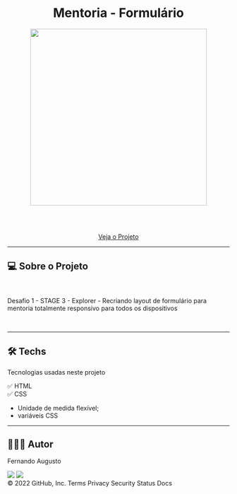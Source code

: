 <h1 align="center">Mentoria - Formulário</h1>


<p text  align="center"> 
<img width="400" src= "./image/animation.gif"> 
</p>


<br><br>
<p align="center"> 
    <a href="https://fernandoaugustodev.github.io/Treine.me/" target="_blank" >Veja o Projeto</a>
</p>
<hr>

## 💻 Sobre o Projeto
<br>


<p>Desafio 1 - STAGE 3 - Explorer - Recriando layout de formulário para mentoria totalmente responsivo para todos os dispositivos
</p>


<br>
<hr>

## 🛠 Techs

Tecnologias usadas neste projeto

✅ HTML <br>
✅ CSS
   - Unidade de medida flexível;
   - variáveis CSS
   
---

## 👨🏼‍💻 Autor

Fernando Augusto 

 <a href = "mailto:fernandoaugusto883@gmail.com"><img src="https://img.shields.io/badge/-Gmail-%23333?style=for-the-badge&logo=gmail&logoColor=white"        target="_blank"></a>
 <a href="https://www.linkedin.com/in/fernando-augusto-a4ab42164/" target="_blank"><img src="https://img.shields.io/badge/-LinkedIn-%230077B5?style=for-the-badge&logo=linkedin&logoColor=white" target="_blank"></a> 
<br>
© 2022 GitHub, Inc.
Terms Privacy Security Status Docs
